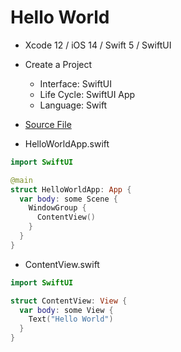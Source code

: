 # Hello World

* Xcode 12 / iOS 14 / Swift 5 / SwiftUI

* Create a Project 
  * Interface: SwiftUI
  * Life Cycle: SwiftUI App
  * Language: Swift

* [Source File](https://github.com/Hyuk/swift/tree/master/swift-projects/swift-projects/hello-world)

* HelloWorldApp.swift
```swift
import SwiftUI

@main
struct HelloWorldApp: App {
  var body: some Scene {
    WindowGroup {
      ContentView()
    }
  }
}
```

* ContentView.swift
```swift
import SwiftUI

struct ContentView: View {
  var body: some View {
    Text("Hello World")
  }
}
```